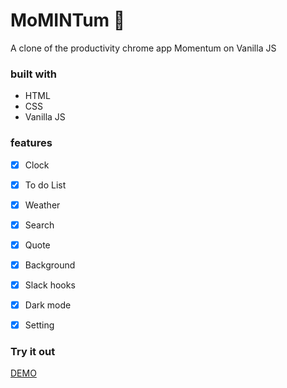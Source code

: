 # MoMINTum 🍃 

A clone of the productivity chrome app Momentum on Vanilla JS


### built with

- HTML
- CSS
- Vanilla JS


### features

- [x] Clock
- [x] To do List
- [x] Weather
- [x] Search
- [x] Quote
- [x] Background
- [x] Slack hooks
- [x] Dark mode
- [x] Setting


### Try it out
[DEMO](https://butt3r.github.io/momintum/)


